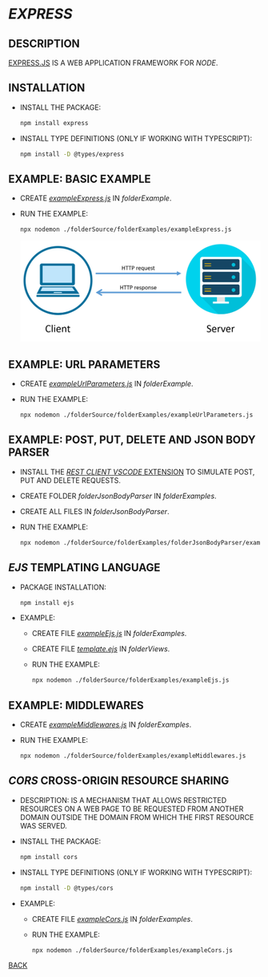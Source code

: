 # _EXPRESS_

## DESCRIPTION

[EXPRESS.JS](https://expressjs.com) IS A WEB APPLICATION FRAMEWORK FOR _NODE_.

## INSTALLATION
  
* INSTALL THE PACKAGE:

  ```bash
  npm install express
  ```

* INSTALL TYPE DEFINITIONS (ONLY IF WORKING WITH TYPESCRIPT):
  
  ```bash
  npm install -D @types/express
  ```

## EXAMPLE: BASIC EXAMPLE

* CREATE [_exampleExpress.js_](../../folderSource/folderExamples/exampleExpress.js) IN _folderExample_.
* RUN THE EXAMPLE:

  ```bash
  npx nodemon ./folderSource/folderExamples/exampleExpress.js
  ```

  ![REQUEST AND RESPONSE IMAGE](./fileRequestAndResponseImage.png)

## EXAMPLE: URL PARAMETERS

* CREATE [_exampleUrlParameters.js_](../../folderSource/folderExamples/exampleUrlParameters.js) IN _folderExample_.
* RUN THE EXAMPLE:
  
  ```bash
  npx nodemon ./folderSource/folderExamples/exampleUrlParameters.js
  ```

## EXAMPLE: POST, PUT, DELETE AND JSON BODY PARSER

* INSTALL THE [_REST CLIENT_ _VSCODE_ EXTENSION](https://marketplace.visualstudio.com/items?itemName=humao.rest-client) TO SIMULATE POST, PUT AND DELETE REQUESTS.
* CREATE FOLDER _folderJsonBodyParser_ IN _folderExamples_.
* CREATE ALL FILES IN _folderJsonBodyParser_.
* RUN THE EXAMPLE:
  
  ```bash
  npx nodemon ./folderSource/folderExamples/folderJsonBodyParser/exampleJsonBodyParser.js
  ```

## _EJS_ TEMPLATING LANGUAGE

* PACKAGE INSTALLATION:
  
  ```bash
  npm install ejs
  ```

* EXAMPLE:
  * CREATE FILE [_exampleEjs.js_](../../folderSource/folderExamples/exampleEjs.js) IN _folderExamples_.
  * CREATE FILE [_template.ejs_](../../folderSource/folderViews/template.ejs) IN _folderViews_.
  * RUN THE EXAMPLE:

    ```bash
    npx nodemon ./folderSource/folderExamples/exampleEjs.js
    ```

## EXAMPLE: MIDDLEWARES

* CREATE [_exampleMiddlewares.js_](../../folderSource/folderExamples/exampleMiddlewares.js) IN _folderExamples_.
* RUN THE EXAMPLE:
  
  ```bash
  npx nodemon ./folderSource/folderExamples/exampleMiddlewares.js
  ```

## _CORS_ CROSS-ORIGIN RESOURCE SHARING

* DESCRIPTION: IS A MECHANISM THAT ALLOWS RESTRICTED RESOURCES ON A WEB PAGE TO BE REQUESTED FROM ANOTHER DOMAIN OUTSIDE THE DOMAIN FROM WHICH THE FIRST RESOURCE WAS SERVED.
* INSTALL THE PACKAGE:
  
  ```bash
  npm install cors
  ```

* INSTALL TYPE DEFINITIONS (ONLY IF WORKING WITH TYPESCRIPT):
  
  ```bash
  npm install -D @types/cors
  ```

* EXAMPLE:
  * CREATE FILE [_exampleCors.js_](../../folderSource/folderExamples/exampleCors.js) IN _folderExamples_.
  * RUN THE EXAMPLE:
  
    ```bash
    npx nodemon ./folderSource/folderExamples/exampleCors.js
    ```

[BACK](./fileProjectCreation.md)
